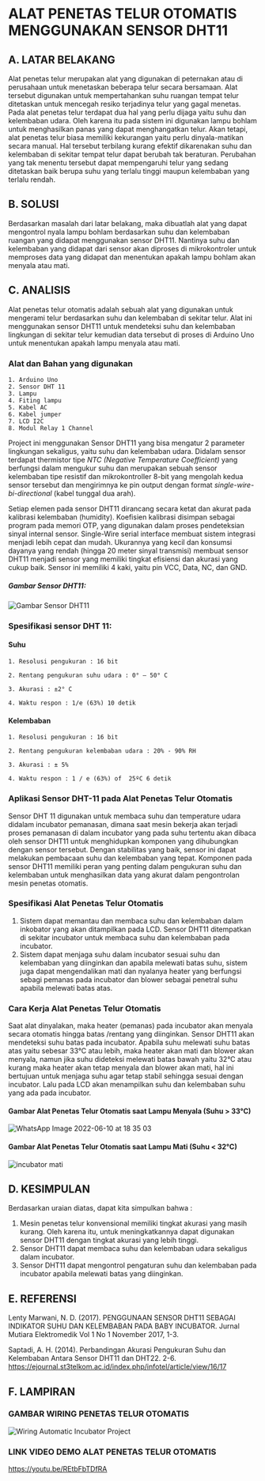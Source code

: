 # ALAT PENETAS TELUR OTOMATIS MENGGUNAKAN SENSOR DHT11

## A. LATAR BELAKANG
Alat penetas telur merupakan alat yang digunakan di peternakan atau di perusahaan untuk menetaskan beberapa telur secara bersamaan. Alat tersebut digunakan untuk mempertahankan suhu ruangan tempat telur ditetaskan untuk mencegah resiko terjadinya telur yang gagal menetas. Pada alat penetas telur terdapat dua hal yang perlu dijaga yaitu suhu dan kelembaban udara. Oleh karena itu pada sistem ini digunakan lampu bohlam untuk menghasilkan panas yang dapat menghangatkan telur.
Akan tetapi, alat penetas telur biasa memiliki kekurangan yaitu perlu dinyala-matikan secara manual. Hal tersebut terbilang kurang efektif dikarenakan suhu dan kelembaban di sekitar tempat telur dapat berubah tak beraturan. Perubahan yang tak menentu tersebut dapat mempengaruhi telur yang sedang ditetaskan baik berupa suhu yang terlalu tinggi maupun kelembaban yang terlalu rendah.
  
## B. SOLUSI
Berdasarkan masalah dari latar belakang, maka dibuatlah alat yang dapat mengontrol nyala lampu bohlam berdasarkan suhu dan kelembaban ruangan yang didapat menggunakan sensor DHT11. Nantinya suhu dan kelembaban yang didapat dari sensor akan diproses di mikrokontroler untuk memproses data yang didapat dan menentukan apakah lampu bohlam akan menyala atau mati. 

## C. ANALISIS 
Alat penetas telur otomatis adalah sebuah alat yang digunakan untuk mengerami telur berdasarkan suhu dan kelembaban di sekitar telur. Alat ini menggunakan sensor DHT11 untuk mendeteksi suhu dan kelembaban lingkungan di sekitar telur kemudian data tersebut di proses di Arduino Uno untuk menentukan apakah lampu menyala atau mati.

### Alat dan Bahan yang digunakan
	1. Arduino Uno 
	2. Sensor DHT 11
	3. Lampu 
	4. Fiting lampu
	5. Kabel AC
	6. Kabel jumper
	7. LCD I2C
	8. Modul Relay 1 Channel
	
Project ini menggunakan Sensor DHT11 yang bisa mengatur 2 parameter lingkungan sekaligus, yaitu suhu dan kelembaban udara. Didalam sensor terdapat thermistor tipe _NTC (Negative Temperature Coefficient)_ yang berfungsi dalam mengukur suhu dan merupakan sebuah sensor kelembaban tipe resistif dan mikrokontroller 8-bit yang mengolah kedua sensor tersebut dan mengirimnya ke pin output dengan format _single-wire-bi-directional_ (kabel tunggal dua arah).

Setiap elemen pada sensor DHT11 dirancang secara ketat dan akurat pada kalibrasi kelembaban (humidity). Koefisien kalibrasi disimpan sebagai program pada memori OTP, yang digunakan dalam proses pendeteksian sinyal internal sensor. Single-Wire serial interface membuat sistem integrasi menjadi lebih cepat dan mudah. Ukurannya yang kecil dan konsumsi dayanya yang rendah (hingga 20 meter sinyal transmisi) membuat sensor DHT11 menjadi sensor yang memiliki tingkat efisiensi dan akurasi yang cukup baik. Sensor ini memiliki 4 kaki, yaitu pin VCC, Data, NC, dan GND.
##### Gambar Sensor DHT11:

![Gambar Sensor DHT11](https://user-images.githubusercontent.com/92198564/172817137-b307f74d-293f-49ac-abcf-f7740653f4aa.png)


### Spesifikasi sensor DHT 11:
#### Suhu

	1. Resolusi pengukuran : 16 bit

	2. Rentang pengukuran suhu udara : 0° – 50° C 

	3. Akurasi : ±2° C 

	4. Waktu respon : 1/e (63%) 10 detik

#### Kelembaban
	
	1. Resolusi pengukuran : 16 bit
	
	2. Rentang pengukuran kelembaban udara : 20% - 90% RH
	
	3. Akurasi : ± 5% 
	
	4. Waktu respon : 1 / e (63%) of  25ºC 6 detik

### Aplikasi Sensor DHT-11 pada Alat Penetas Telur Otomatis
Sensor DHT 11 digunakan untuk membaca suhu dan temperature udara didalam incubator pemanasan, dimana saat mesin bekerja akan terjadi proses pemanasan di dalam incubator yang pada suhu tertentu akan dibaca oleh sensor DHT11 untuk menghidupkan komponen yang dihubungkan dengan sensor tersebut. Dengan stabilitas yang baik, sensor ini dapat melakukan pembacaan suhu dan kelembaban yang tepat. Komponen pada sensor DHT11 memiliki peran yang penting dalam pengukuran suhu dan kelembaban untuk menghasilkan data yang akurat dalam pengontrolan mesin penetas otomatis. 

### Spesifikasi Alat Penetas Telur Otomatis
1. Sistem dapat memantau dan membaca suhu dan kelembaban dalam inkobator yang akan ditampilkan pada LCD. Sensor DHT11 ditempatkan di sekitar incubator untuk membaca suhu dan kelembaban pada incubator.
2. Sistem dapat menjaga suhu dalam incubator sesuai suhu dan kelembaban yang diinginkan dan apabila melewati batas suhu, sistem juga dapat mengendalikan mati dan nyalanya heater yang berfungsi sebagi pemanas pada incubator dan blower sebagai penetral suhu apabila melewati batas atas.

### Cara Kerja Alat Penetas Telur Otomatis
Saat alat dinyalakan, maka heater (pemanas) pada incubator akan menyala secara otomatis hingga batas /rentang yang diinginkan. Sensor DHT11 akan mendeteksi suhu batas pada incubator. Apabila suhu melewati suhu batas atas yaitu sebesar 33°C atau lebih, maka heater akan mati dan blower akan menyala, namun jika suhu dideteksi melewati batas bawah yaitu 32°C atau kurang maka heater akan tetap menyala dan blower akan mati, hal ini bertujuan untuk menjaga suhu agar tetap stabil sehingga sesuai dengan incubator. Lalu pada LCD akan menampilkan suhu dan kelembaban suhu yang ada pada incubator.

#### Gambar Alat Penetas Telur Otomatis saat Lampu Menyala (Suhu > 33°C)
![WhatsApp Image 2022-06-10 at 18 35 03](https://user-images.githubusercontent.com/92198564/173057366-af2b1df1-2d2f-4d26-bbc9-5287153ac52e.jpeg)

#### Gambar Alat Penetas Telur Otomatis saat Lampu Mati (Suhu < 32°C)
![incubator mati](https://user-images.githubusercontent.com/92198564/173057063-fa84f8ae-e318-47d4-9d47-60ad8b565077.jpeg)

## D. KESIMPULAN
Berdasarkan uraian diatas, dapat kita simpulkan bahwa :
1.	Mesin penetas telur konvensional memiliki tingkat akurasi yang masih kurang. Oleh karena itu, untuk meningkatkannya dapat digunakan sensor DHT11 dengan tingkat akurasi yang lebih tinggi. 
2.	Sensor DHT11 dapat membaca suhu dan kelembaban udara sekaligus dalam incubator.
3.	Sensor DHT11 dapat mengontrol pengaturan suhu dan kelembaban pada incubator apabila melewati batas yang diinginkan. 

## E. REFERENSI
Lenty Marwani, N. D. (2017). PENGGUNAAN SENSOR DHT11 SEBAGAI INDIKATOR SUHU DAN KELEMBABAN PADA BABY INCUBATOR. Jurnal Mutiara Elektromedik Vol 1 No 1 November 2017, 1-3.

Saptadi, A. H. (2014). Perbandingan Akurasi Pengukuran Suhu dan Kelembaban Antara Sensor DHT11 dan DHT22. 2-6.
https://ejournal.st3telkom.ac.id/index.php/infotel/article/view/16/17

## F. LAMPIRAN
### GAMBAR WIRING PENETAS TELUR OTOMATIS
![Wiring Automatic Incubator Project](https://user-images.githubusercontent.com/92198564/172821988-e79e3e9d-40fb-42f5-bd8c-34dda7e20054.jpg)

### LINK VIDEO DEMO ALAT PENETAS TELUR OTOMATIS
https://youtu.be/REtbFbTDfRA

